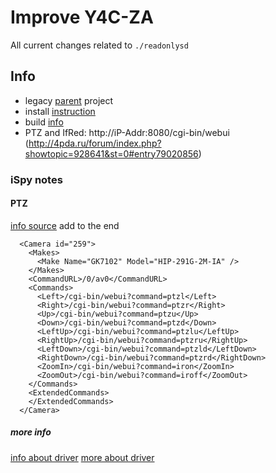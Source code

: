 # Improve Y4C-ZA

All current changes related to `./readonlysd`

## Info

- legacy [parent](https://github.com/ant-thomas/zsgx1hacks) project
- install [instruction](./readonlysd/INSTALL.md)
- build [info](./BUILD_info/README.md)
- PTZ and IfRed: http://iP-Addr:8080/cgi-bin/webui (http://4pda.ru/forum/index.php?showtopic=928641&st=0#entry79020856)

### iSpy notes

#### PTZ
[info source](http://4pda.ru/forum/index.php?showtopic=928641&view=findpost&p=85725897)
add to the end
```
  <Camera id="259">
    <Makes>
      <Make Name="GK7102" Model="HIP-291G-2M-IA" />
    </Makes>
    <CommandURL>/0/av0</CommandURL>
    <Commands>
      <Left>/cgi-bin/webui?command=ptzl</Left>
      <Right>/cgi-bin/webui?command=ptzr</Right>
      <Up>/cgi-bin/webui?command=ptzu</Up>
      <Down>/cgi-bin/webui?command=ptzd</Down>
      <LeftUp>/cgi-bin/webui?command=ptzlu</LeftUp>
      <RightUp>/cgi-bin/webui?command=ptzru</RightUp>
      <LeftDown>/cgi-bin/webui?command=ptzld</LeftDown>
      <RightDown>/cgi-bin/webui?command=ptzrd</RightDown>
      <ZoomIn>/cgi-bin/webui?command=iron</ZoomIn>
      <ZoomOut>/cgi-bin/webui?command=iroff</ZoomOut>
    </Commands>
    <ExtendedCommands>
    </ExtendedCommands>
  </Camera>
```

##### more info
[info about driver](https://github.com/ant-thomas/zsgx1hacks/blob/master/ptz/ptz.md)
[more about driver](http://4pda.ru/forum/index.php?showtopic=928641&view=findpost&p=82742427)
